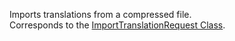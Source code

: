 Imports translations from a compressed file.  
Corresponds to the [ImportTranslationRequest Class](https://msdn.microsoft.com/library/microsoft.crm.sdk.messages.importtranslationrequest.aspx).
